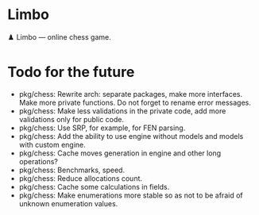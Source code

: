 # Limbo

♟️ Limbo — online chess game.

# Todo for the future

- pkg/chess: Rewrite arch: separate packages, make more interfaces. Make more private functions. Do not forget to rename error messages.
- pkg/chess: Make less validations in the private code, add more validations only for public code.
- pkg/chess: Use SRP, for example, for FEN parsing.
- pkg/chess: Add the ability to use engine without models and models with custom engine.
- pkg/chess: Cache moves generation in engine and other long operations?
- pkg/chess: Benchmarks, speed.
- pkg/chess: Reduce allocations count.
- pkg/chess: Cache some calculations in fields.
- pkg/chess: Make enumerations more stable so as not to be afraid of unknown enumeration values.

